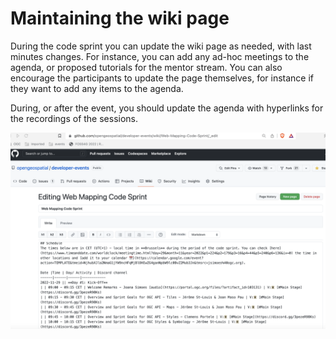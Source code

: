 # Maintaining the wiki page

During the code sprint you can update the wiki page as needed, with last minutes changes. For instance, you can add any ad-hoc meetings to the agenda, or proposed tutorials for the mentor stream. You can also encourage the participants to update the page themselves, for instance if they want to add any items to the agenda.

During, or after the event, you should update the agenda with hyperlinks for the recordings of the sessions.

![](../.gitbook/assets/add-cs4.png)
